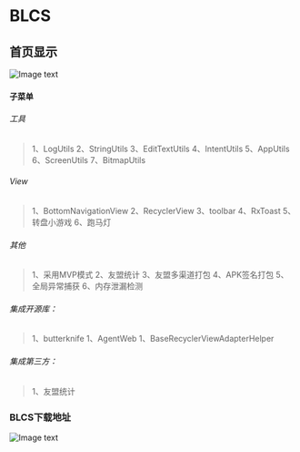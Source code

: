 # BLCS
## 首页显示
![Image text](https://github.com/DayorNight/BLCS/blob/master/home.png)

#### 子菜单

###### 工具
> 1、LogUtils
> 2、StringUtils
> 3、EditTextUtils
> 4、IntentUtils
> 5、AppUtils
> 6、ScreenUtils
> 7、BitmapUtils

###### View
> 1、BottomNavigationView
> 2、RecyclerView
> 3、toolbar
> 4、RxToast
> 5、转盘小游戏
> 6、跑马灯


###### 其他
> 1、采用MVP模式
> 2、友盟统计
> 3、友盟多渠道打包
> 4、APK签名打包
> 5、全局异常捕获
> 6、内存泄漏检测

###### 集成开源库：
> 1、butterknife
> 1、AgentWeb
> 1、BaseRecyclerViewAdapterHelper


###### 集成第三方：
> 1、友盟统计



### BLCS下载地址 
![Image text](https://github.com/DayorNight/BLCS/blob/master/BLCS.png)
